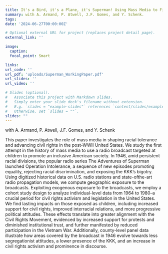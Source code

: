 ```yaml
---
title: It's a Bird, it's a Plane, it's Superman! Using Mass Media to Fight Intolerance
summary: with A. Armand, P. Atwell, J.F. Gomes, and Y. Schenk.
tags:
date: '2024-06-27T00:00:00Z'

# Optional external URL for project (replaces project detail page).
external_link: ''

image:
  caption: 
  focal_point: Smart

links:
url_code: ''
url_pdf: 'uploads/Superman_WorkingPaper.pdf'
url_slides: ''
url_video: ''

# Slides (optional).
#   Associate this project with Markdown slides.
#   Simply enter your slide deck's filename without extension.
#   E.g. `slides = "example-slides"` references `content/slides/example-slides.md`.
#   Otherwise, set `slides = ""`.
slides: ""
---
```


with A. Armand, P. Atwell, J.F. Gomes, and Y. Schenk

This paper investigates the role of mass media in shaping racial tolerance and advancing civil
rights in the post-WWII United States. We study the first attempt in the history of mass media to
use a radio broadcast targeted at children to promote an inclusive American society. In 1946, amid
persistent racial divisions, the popular radio series The Adventures of Superman launched Operation
Intolerance, a sequence of new episodes promoting equality, rejecting racial discrimination, and
exposing the KKK’s bigotry. Using digitized historical data on U.S. radio stations and state-ofthe-art radio propagation models, we compute geographic exposure to the broadcasts. Exploiting
exogenous exposure to the broadcasts, we employ a cohort study design to analyze individual-level
data from 1964 to 1980–a crucial period for civil rights activism and legislation in the United States.
We find lasting impacts on those exposed as children, including increased support for civil rights,
improved interracial relations, and more progressive political attitudes. These effects translate into
greater alignment with the Civil Rights Movement, evidenced by increased support for protests and
diminished institutional trust, and further manifested by reduced participation in the Vietnam War.
Additionally, county-level panel data illustrate how areas covered by the broadcast in 1946 evolve
towards less segregationist attitudes, a lower presence of the KKK, and an increase in civil rights
activism and prominence in discourse.
